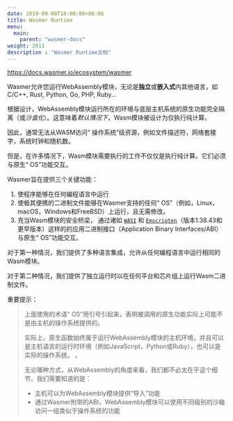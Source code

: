 ```yaml
---
date: 2019-09-08T18:00:00+08:00
title: Wasmer Runtime
menu:
  main:
    parent: "wasmer-docs"
weight: 2011
description : "Wasmer Runtime文档"
---
```


https://docs.wasmer.io/ecosystem/wasmer

Wasmer允许您运行WebAssembly模块，无论是**独立**或**嵌入式**内其他语言，如 C/C++, Rust, Python, Go, PHP, Ruby...

根据设计，WebAssembly模块运行所在的环境与底层主机系统的原生功能完全隔离（或*沙盒化*）。这意味着*默认情况下*，Wasm模块被设计为仅执行纯计算。

因此，通常无法从WASM访问“ 操作系统”级资源，例如文件描述符，网络套接字，系统时钟和随机数。

但是，在许多情况下，Wasm模块需要执行的工作不仅仅是执行纯计算。它们必须与原生“ OS”功能交互。

Wasmer旨在提供三个关键功能：

1. 使程序能够在任何编程语言中运行
2. 使极其便携的二进制文件能够在Wasmer支持的任何“ OS”（例如，Linux，macOS，Windows和FreeBSD）上运行，且无需修改。
3. 充当Wasm模块的安全桥梁， 通过诸如 [`WASI`](https://github.com/webassembly/wasi) 和 [`Emscripten`](https://github.com/emscripten-core/emscripten)（版本1.38.43和更早版本）这样的的应用二进制接口（Application Binary Interfaces/ABI）与原生“ OS”功能交互。

对于第一种情况，我们提供了多种语言集成，允许从任何编程语言中运行相同的Wasm模块。

对于第二种情况，我们提供了独立运行时以在任何平台和芯片组上运行Wasm二进制文件。

重要提示：

> 上面使用的术语“ OS”用引号引起来，表明被调用的原生功能实际上可能不是由主机的操作系统提供的。
>
>实际上，原生函数始终属于运行WebAssembly模块的主机环境，并且可以是主机语言的运行时环境（例如JavaScript，Python或Ruby），也可以是实际的操作系统。 。
>
> 无论哪种方式，从WebAssembly的角度来看，我们都不必太在乎这个细节。我们需要知道的是：
>
> - 主机可以为WebAssembly模块提供“导入”功能
> - 通过Wasmer附带的ABI，WebAssembly模块可以使用不同级别的沙箱访问一组类似于操作系统的功能

